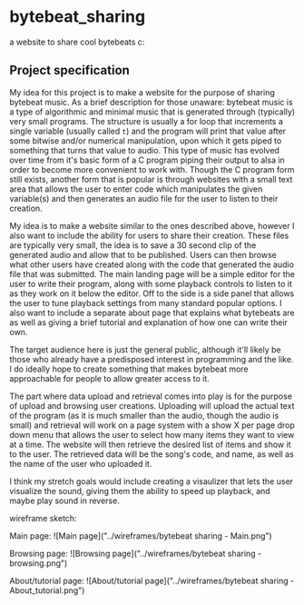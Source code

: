 # bytebeat_sharing
a website to share cool bytebeats c:

## Project specification

My idea for this project is to make a website for the purpose of sharing bytebeat music. As a brief
description for those unaware: bytebeat music is a type of algorithmic and minimal music that is
generated through (typically) very small programs. The structure is usually a for loop that increments
a single variable (usually called `t`) and the program will print that value after some bitwise and/or
numerical manipulation, upon which it gets piped to something that turns that value to audio. This
type of music has evolved over time from it's basic form of a C program piping their output to alsa
in order to become more convenient to work with. Though the C program form still exists, another form
that is popular is through websites with a small text area that allows the user to enter code which
manipulates the given variable(s) and then generates an audio file for the user to listen to their creation.

My idea is to make a website similar to the ones described above, however I also want to include the
ability for users to share their creation. These files are typically very small, the idea is to save
a 30 second clip of the generated audio and allow that to be published. Users can then browse what
other users have created along with the code that generated the audio file that was submitted.
The main landing page will be a simple editor for the user to write their program, along with some
playback controls to listen to it as they work on it below the editor. Off to the side is a side panel
that allows the user to tune playback settings from many standard popular options. I also want to
include a separate about page that explains what bytebeats are as well as giving a brief tutorial
and explanation of how one can write their own.

The target audience here is just the general public, although it'll likely be those who already have
a predisposed interest in programming and the like. I do ideally hope to create something that makes
bytebeat more approachable for people to allow greater access to it.

The part where data upload and retrieval comes into play is for the purpose of upload and browsing
user creations. Uploading will upload the actual text of the program (as it is much smaller than the
audio, though the audio is small) and retrieval will work on a page system with a show X per page
drop down menu that allows the user to select how many items they want to view at a time. The website
will then retrieve the desired list of items and show it to the user. The retrieved data will be the
song's code, and name, as well as the name of the user who uploaded it.

I think my stretch goals would include creating a visaulizer that lets the user visualize the sound,
giving them the ability to speed up playback, and maybe play sound in reverse.

wireframe sketch:

Main page:
![Main page]("../wireframes/bytebeat sharing - Main.png")

Browsing page:
![Browsing page]("../wireframes/bytebeat sharing - browsing.png")

About/tutorial page:
![About/tutorial page]("../wireframes/bytebeat sharing - About_tutorial.png")
